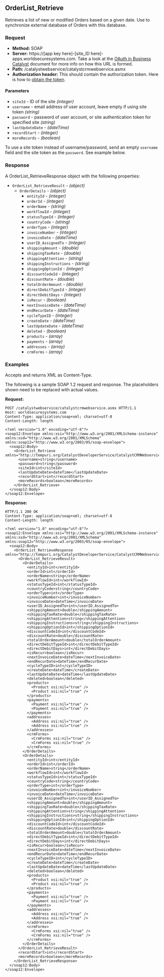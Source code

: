 ## OrderList_Retrieve

Retrieves a list of new or modified Orders based on a given date. Use to synchronize external database of Orders with this database.

### Request

* **Method:** SOAP
* **Server:**  https://[app key here]-[site_ID here]-apps.worldsecuresystems.com. Take a look at the [OAuth in Business Catalyst](http://developers.businesscatalyst.com/developer-documentation/oauth-in-bc.html) document for more info on how this URL is formed.  
* **Path:** /catalystwebservice/catalystcrmwebservice.asmx
* **Authorization header:** This should contain the authorization token. Here is how to [obtain the token](http://developers.businesscatalyst.com/developer-documentation/oauth-in-bc.html).

#### Parameters

* `siteId` - ID of the site *(integer)*
* `username` - email address of user account, leave empty if using site token *(string)*
* `password` - password of user account, or site authentication token for specified site *(string)*
* `lastUpdateDate` - *(dateTime)*
* `recordStart` - *(integer)* 
* `moreRecords` - *(boolean)* 

To use a site token instead of username/password, send an empty `username` field and the site token as the `password`. See example below.

### Response

A OrderList_RetrieveResponse object with the following properties:

* `OrderList_RetrieveResult` - *(object)*
	* `OrderDetails` - *(object)*
		* `entityId` - *(integer)*
		* `orderId` - *(integer)*
		* `orderName` - *(string)*
		* `workflowId` - *(integer)*
		* `statusTypeId` - *(integer)*
		* `countryCode` - *(string)*
		* `orderType` - *(integer)*
		* `invoiceNumber` - *(integer)*
		* `invoiceDate` - *(dateTime)*
		* `userID_AssignedTo` - *(integer)*
		* `shippingAmount` - *(double)*
		* `shippingTaxRate` - *(double)*
		* `shippingAttention` - *(string)*
		* `shippingInstructions` - *(string)*
		* `shippingOptionId` - *(integer)*
		* `discountCodeId` - *(integer)*
		* `discountRate` - *(double)*
		* `totalOrderAmount` - *(double)*
		* `directDebitTypeId` - *(integer)*
		* `directDebitDays` - *(integer)*
		* `isRecur` - *(boolean)*
		* `nextInvoiceDate` - *(dateTime)*
		* `endRecurDate` - *(dateTime)*
		* `cycleTypeID` - *(integer)*
		* `createDate` - *(dateTime)*	
		* `lastUpdateDate` - *(dateTime)*	
		* `deleted` - *(boolean)*	
		* `products` - *(array)*	
		* `payments` - *(array)*	
		* `addresses` - *(array)*	
		* `crmForms` - *(array)*	

### Examples

Accepts and returns XML as Content-Type. 

The following is a sample SOAP 1.2 request and response. The placeholders shown need to be replaced with actual values.

**Request:**
~~~
POST /catalystwebservice/catalystcrmwebservice.asmx HTTP/1.1
Host: worldsecuresystems.com
Content-Type: application/soap+xml; charset=utf-8
Content-Length: length

<?xml version="1.0" encoding="utf-8"?>
<soap12:Envelope xmlns:xsi="http://www.w3.org/2001/XMLSchema-instance" xmlns:xsd="http://www.w3.org/2001/XMLSchema" xmlns:soap12="http://www.w3.org/2003/05/soap-envelope">
  <soap12:Body>
    <OrderList_Retrieve xmlns="http://tempuri.org/CatalystDeveloperService/CatalystCRMWebservice">
      <username>string</username>
      <password>string</password>
      <siteId>int</siteId>
      <lastUpdateDate>dateTime</lastUpdateDate>
      <recordStart>int</recordStart>
      <moreRecords>boolean</moreRecords>
    </OrderList_Retrieve>
  </soap12:Body>
</soap12:Envelope>
~~~

**Response:**
~~~
HTTP/1.1 200 OK
Content-Type: application/soap+xml; charset=utf-8
Content-Length: length

<?xml version="1.0" encoding="utf-8"?>
<soap12:Envelope xmlns:xsi="http://www.w3.org/2001/XMLSchema-instance" xmlns:xsd="http://www.w3.org/2001/XMLSchema" xmlns:soap12="http://www.w3.org/2003/05/soap-envelope">
  <soap12:Body>
    <OrderList_RetrieveResponse xmlns="http://tempuri.org/CatalystDeveloperService/CatalystCRMWebservice">
      <OrderList_RetrieveResult>
        <OrderDetails>
          <entityId>int</entityId>
          <orderId>int</orderId>
          <orderName>string</orderName>
          <workflowId>int</workflowId>
          <statusTypeId>int</statusTypeId>
          <countryCode>string</countryCode>
          <orderType>int</orderType>
          <invoiceNumber>int</invoiceNumber>
          <invoiceDate>dateTime</invoiceDate>
          <userID_AssignedTo>int</userID_AssignedTo>
          <shippingAmount>double</shippingAmount>
          <shippingTaxRate>double</shippingTaxRate>
          <shippingAttention>string</shippingAttention>
          <shippingInstructions>string</shippingInstructions>
          <shippingOptionId>int</shippingOptionId>
          <discountCodeId>int</discountCodeId>
          <discountRate>double</discountRate>
          <totalOrderAmount>double</totalOrderAmount>
          <directDebitTypeId>int</directDebitTypeId>
          <directDebitDays>int</directDebitDays>
          <isRecur>boolean</isRecur>
          <nextInvoiceDate>dateTime</nextInvoiceDate>
          <endRecurDate>dateTime</endRecurDate>
          <cycleTypeID>int</cycleTypeID>
          <createDate>dateTime</createDate>
          <lastUpdateDate>dateTime</lastUpdateDate>
          <deleted>boolean</deleted>
          <products>
            <Product xsi:nil="true" />
            <Product xsi:nil="true" />
          </products>
          <payments>
            <Payment xsi:nil="true" />
            <Payment xsi:nil="true" />
          </payments>
          <addresses>
            <Address xsi:nil="true" />
            <Address xsi:nil="true" />
          </addresses>
          <crmForms>
            <CrmForms xsi:nil="true" />
            <CrmForms xsi:nil="true" />
          </crmForms>
        </OrderDetails>
        <OrderDetails>
          <entityId>int</entityId>
          <orderId>int</orderId>
          <orderName>string</orderName>
          <workflowId>int</workflowId>
          <statusTypeId>int</statusTypeId>
          <countryCode>string</countryCode>
          <orderType>int</orderType>
          <invoiceNumber>int</invoiceNumber>
          <invoiceDate>dateTime</invoiceDate>
          <userID_AssignedTo>int</userID_AssignedTo>
          <shippingAmount>double</shippingAmount>
          <shippingTaxRate>double</shippingTaxRate>
          <shippingAttention>string</shippingAttention>
          <shippingInstructions>string</shippingInstructions>
          <shippingOptionId>int</shippingOptionId>
          <discountCodeId>int</discountCodeId>
          <discountRate>double</discountRate>
          <totalOrderAmount>double</totalOrderAmount>
          <directDebitTypeId>int</directDebitTypeId>
          <directDebitDays>int</directDebitDays>
          <isRecur>boolean</isRecur>
          <nextInvoiceDate>dateTime</nextInvoiceDate>
          <endRecurDate>dateTime</endRecurDate>
          <cycleTypeID>int</cycleTypeID>
          <createDate>dateTime</createDate>
          <lastUpdateDate>dateTime</lastUpdateDate>
          <deleted>boolean</deleted>
          <products>
            <Product xsi:nil="true" />
            <Product xsi:nil="true" />
          </products>
          <payments>
            <Payment xsi:nil="true" />
            <Payment xsi:nil="true" />
          </payments>
          <addresses>
            <Address xsi:nil="true" />
            <Address xsi:nil="true" />
          </addresses>
          <crmForms>
            <CrmForms xsi:nil="true" />
            <CrmForms xsi:nil="true" />
          </crmForms>
        </OrderDetails>
      </OrderList_RetrieveResult>
      <recordStart>int</recordStart>
      <moreRecords>boolean</moreRecords>
    </OrderList_RetrieveResponse>
  </soap12:Body>
</soap12:Envelope>
~~~
